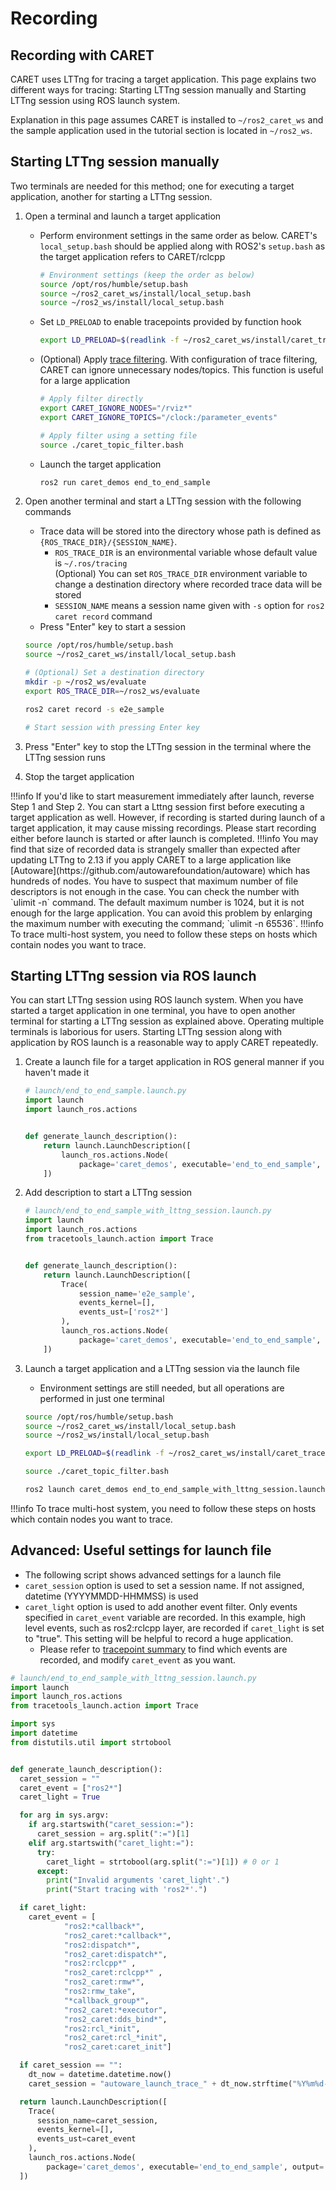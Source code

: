 # Recording

## Recording with CARET

CARET uses LTTng for tracing a target application.
This page explains two different ways for tracing: Starting LTTng session manually and Starting LTTng session using ROS launch system.

Explanation in this page assumes CARET is installed to `~/ros2_caret_ws` and the sample application used in the tutorial section is located in `~/ros2_ws`.

## Starting LTTng session manually

Two terminals are needed for this method; one for executing a target application, another for starting a LTTng session.

1. Open a terminal and launch a target application

   - Perform environment settings in the same order as below. CARET's `local_setup.bash` should be applied along with ROS2's `setup.bash` as the target application refers to CARET/rclcpp

     ```sh
     # Environment settings (keep the order as below)
     source /opt/ros/humble/setup.bash
     source ~/ros2_caret_ws/install/local_setup.bash
     source ~/ros2_ws/install/local_setup.bash
     ```

   - Set `LD_PRELOAD` to enable tracepoints provided by function hook

     ```sh
     export LD_PRELOAD=$(readlink -f ~/ros2_caret_ws/install/caret_trace/lib/libcaret.so)
     ```

   - (Optional) Apply [trace filtering](./trace_filtering.md). With configuration of trace filtering, CARET can ignore unnecessary nodes/topics. This function is useful for a large application

     ```sh
     # Apply filter directly
     export CARET_IGNORE_NODES="/rviz*"
     export CARET_IGNORE_TOPICS="/clock:/parameter_events"

     # Apply filter using a setting file
     source ./caret_topic_filter.bash
     ```

   - Launch the target application

     ```sh
     ros2 run caret_demos end_to_end_sample
     ```

2. Open another terminal and start a LTTng session with the following commands

   - Trace data will be stored into the directory whose path is defined as `{ROS_TRACE_DIR}/{SESSION_NAME}`.
     - `ROS_TRACE_DIR` is an environmental variable whose default value is `~/.ros/tracing`  
        (Optional) You can set `ROS_TRACE_DIR` environment variable to change a destination directory where recorded trace data will be stored
     - `SESSION_NAME` means a session name given with `-s` option for `ros2 caret record` command
   - Press "Enter" key to start a session

   ```sh
   source /opt/ros/humble/setup.bash
   source ~/ros2_caret_ws/install/local_setup.bash

   # (Optional) Set a destination directory
   mkdir -p ~/ros2_ws/evaluate
   export ROS_TRACE_DIR=~/ros2_ws/evaluate

   ros2 caret record -s e2e_sample

   # Start session with pressing Enter key
   ```

3. Press "Enter" key to stop the LTTng session in the terminal where the LTTng session runs

4. Stop the target application

<prettier-ignore-start>
!!!info
      If you'd like to start measurement immediately after launch, reverse Step 1 and Step 2.
      You can start a Lttng session first before executing a target application as well.
      However, if recording is started during launch of a target application, it may cause missing recordings.
      Please start recording either before launch is started or after launch is completed.
<prettier-ignore-end>

<prettier-ignore-start>
!!!info
      You may find that size of recorded data is strangely smaller than expected after updating LTTng to 2.13 if you apply CARET to a large application like [Autoware](https://github.com/autowarefoundation/autoware) which has hundreds of nodes. You have to suspect that maximum number of file descriptors is not enough in the case. You can check the number with `ulimit -n` command. The default maximum number is 1024, but it is not enough for the large application. You can avoid this problem by enlarging the maximum number with executing the command; `ulimit -n 65536`.
<prettier-ignore-end>

<prettier-ignore-start>
!!!info
      To trace multi-host system, you need to follow these steps on hosts which contain nodes you want to trace.
<prettier-ignore-end>

## Starting LTTng session via ROS launch

You can start LTTng session using ROS launch system. When you have started a target application in one terminal, you have to open another terminal for starting a LTTng session as explained above. Operating multiple terminals is laborious for users. Starting LTTng session along with application by ROS launch is a reasonable way to apply CARET repeatedly.

1. Create a launch file for a target application in ROS general manner if you haven't made it

   ```py
   # launch/end_to_end_sample.launch.py
   import launch
   import launch_ros.actions


   def generate_launch_description():
       return launch.LaunchDescription([
           launch_ros.actions.Node(
               package='caret_demos', executable='end_to_end_sample', output='screen'),
       ])
   ```

2. Add description to start a LTTng session

   ```py
   # launch/end_to_end_sample_with_lttng_session.launch.py
   import launch
   import launch_ros.actions
   from tracetools_launch.action import Trace


   def generate_launch_description():
       return launch.LaunchDescription([
           Trace(
               session_name='e2e_sample',
               events_kernel=[],
               events_ust=['ros2*']
           ),
           launch_ros.actions.Node(
               package='caret_demos', executable='end_to_end_sample', output='screen'),
       ])
   ```

3. Launch a target application and a LTTng session via the launch file

   - Environment settings are still needed, but all operations are performed in just one terminal

   ```sh
   source /opt/ros/humble/setup.bash
   source ~/ros2_caret_ws/install/local_setup.bash
   source ~/ros2_ws/install/local_setup.bash

   export LD_PRELOAD=$(readlink -f ~/ros2_caret_ws/install/caret_trace/lib/libcaret.so)

   source ./caret_topic_filter.bash

   ros2 launch caret_demos end_to_end_sample_with_lttng_session.launch.py
   ```

<prettier-ignore-start>
!!!info
      To trace multi-host system, you need to follow these steps on hosts which contain nodes you want to trace.
<prettier-ignore-end>

## Advanced: Useful settings for launch file

- The following script shows advanced settings for a launch file
- `caret_session` option is used to set a session name. If not assigned, datetime (YYYYMMDD-HHMMSS) is used
- `caret_light` option is used to add another event filter. Only events specified in `caret_event` variable are recorded. In this example, high level events, such as ros2:rclcpp layer, are recorded if `caret_light` is set to "true". This setting will be helpful to record a huge application.
  - Please refer to [tracepoint summary](./cli_tool.md#tracepoint-summary) to find which events are recorded, and modify `caret_event` as you want.

```py
# launch/end_to_end_sample_with_lttng_session.launch.py
import launch
import launch_ros.actions
from tracetools_launch.action import Trace

import sys
import datetime
from distutils.util import strtobool


def generate_launch_description():
  caret_session = ""
  caret_event = ["ros2*"]
  caret_light = True

  for arg in sys.argv:
    if arg.startswith("caret_session:="):
      caret_session = arg.split(":=")[1]
    elif arg.startswith("caret_light:="):
      try:
        caret_light = strtobool(arg.split(":=")[1]) # 0 or 1
      except:
        print("Invalid arguments 'caret_light'.")
        print("Start tracing with 'ros2*'.")

  if caret_light:
    caret_event = [
            "ros2:*callback*",
            "ros2_caret:*callback*",
            "ros2:dispatch*",
            "ros2_caret:dispatch*",
            "ros2:rclcpp*" ,
            "ros2_caret:rclcpp*" ,
            "ros2_caret:rmw*",
            "ros2:rmw_take",
            "*callback_group*",
            "ros2_caret:*executor",
            "ros2_caret:dds_bind*",
            "ros2:rcl_*init",
            "ros2_caret:rcl_*init",
            "ros2_caret:caret_init"]

  if caret_session == "":
    dt_now = datetime.datetime.now()
    caret_session = "autoware_launch_trace_" + dt_now.strftime("%Y%m%d-%H%M%S")

  return launch.LaunchDescription([
    Trace(
      session_name=caret_session,
      events_kernel=[],
      events_ust=caret_event
    ),
    launch_ros.actions.Node(
        package='caret_demos', executable='end_to_end_sample', output='screen'),
  ])
```
